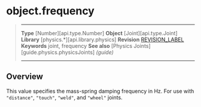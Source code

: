 # object.frequency

> --------------------- ------------------------------------------------------------------------------------------
> __Type__              [Number][api.type.Number]
> __Object__            [Joint][api.type.Joint]
> __Library__           [physics.*][api.library.physics]
> __Revision__          [REVISION_LABEL](REVISION_URL)
> __Keywords__          joint, frequency
> __See also__          [Physics Joints][guide.physics.physicsJoints] _(guide)_
> --------------------- ------------------------------------------------------------------------------------------

## Overview

This value specifies the mass-spring damping frequency in Hz. For use with `"distance"`, `"touch"`, `"weld"`, and `"wheel"` joints.